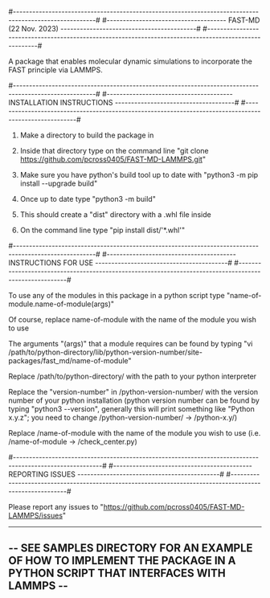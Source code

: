 #-------------------------------------------------------------------------------------------------------#
#------------------------------------- FAST-MD (22 Nov. 2023) ------------------------------------------#
#-------------------------------------------------------------------------------------------------------#

A package that enables molecular dynamic simulations to incorporate the FAST principle via LAMMPS.

#-------------------------------------------------------------------------------------------------------#
#--------------------------------------- INSTALLATION INSTRUCTIONS -------------------------------------#
#-------------------------------------------------------------------------------------------------------#

1) Make a directory to build the package in

2) Inside that directory type on the command line
   "git clone https://github.com/pcross0405/FAST-MD-LAMMPS.git"

3) Make sure you have python's build tool up to date with
   "python3 -m pip install --upgrade build"

4) Once up to date type
   "python3 -m build"

5) This should create a "dist" directory with a .whl file inside

6) On the command line type
   "pip install dist/'*.whl'" 

#-------------------------------------------------------------------------------------------------------#
#---------------------------------------- INSTRUCTIONS FOR USE -----------------------------------------#
#-------------------------------------------------------------------------------------------------------#

To use any of the modules in this package in a python script type
"name-of-module.name-of-module(args)"

Of course, replace name-of-module with the name of the module you wish to use

The arguments "(args)" that a module requires can be found by typing
"vi /path/to/python-directory/lib/python-version-number/site-packages/fast_md/name-of-module"

Replace /path/to/python-directory/ with the path to your python interpreter 

Replace the "version-number" in /python-version-number/ with the version number of your python installation
	(python version number can be found by typing "python3 --version", generally this will print something
	 like "Python x.y.z"; you need to change /python-version-number/ -> /python-x.y/)

Replace /name-of-module with the name of the module you wish to use (i.e. /name-of-module -> /check_center.py)

#---------------------------------------------------------------------------------------------------------#
#------------------------------------------- REPORTING ISSUES --------------------------------------------#
#---------------------------------------------------------------------------------------------------------#

Please report any issues to "https://github.com/pcross0405/FAST-MD-LAMMPS/issues" 

-------------------------------------------------------------------------------------------------------------------------
-- SEE SAMPLES DIRECTORY FOR AN EXAMPLE OF HOW TO IMPLEMENT THE PACKAGE IN A PYTHON SCRIPT THAT INTERFACES WITH LAMMPS --
-------------------------------------------------------------------------------------------------------------------------
